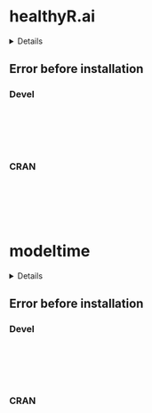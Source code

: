 # healthyR.ai

<details>

* Version: NA
* GitHub: NA
* Source code: https://github.com/cran/healthyR.ai
* Number of recursive dependencies: 183

Run `revdepcheck::cloud_details(, "healthyR.ai")` for more info

</details>

## Error before installation

### Devel

```






```
### CRAN

```






```
# modeltime

<details>

* Version: NA
* GitHub: NA
* Source code: https://github.com/cran/modeltime
* Number of recursive dependencies: 254

Run `revdepcheck::cloud_details(, "modeltime")` for more info

</details>

## Error before installation

### Devel

```






```
### CRAN

```






```
